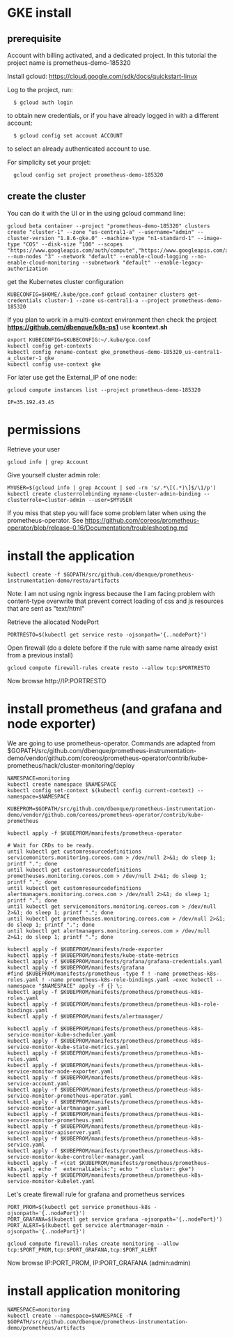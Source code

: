 # GKE install

## prerequisite

Account with billing activated, and a dedicated project. In this tutorial the project name is prometheus-demo-185320

Install gcloud: https://cloud.google.com/sdk/docs/quickstart-linux

Log to the project, run:
```
  $ gcloud auth login
```
to obtain new credentials, or if you have already logged in with a
different account:
```
  $ gcloud config set account ACCOUNT
```
to select an already authenticated account to use.

For simplicity set your projet:
```
  gcloud config set project prometheus-demo-185320

```
## create the cluster

You can do it with the UI or in the using gcloud command line:

```
gcloud beta container --project "prometheus-demo-185320" clusters create "cluster-1" --zone "us-central1-a" --username="admin" --cluster-version "1.8.6-gke.0" --machine-type "n1-standard-1" --image-type "COS" --disk-size "100" --scopes "https://www.googleapis.com/auth/compute","https://www.googleapis.com/auth/devstorage.read_only","https://www.googleapis.com/auth/logging.write","https://www.googleapis.com/auth/monitoring","https://www.googleapis.com/auth/servicecontrol","https://www.googleapis.com/auth/service.management.readonly","https://www.googleapis.com/auth/trace.append" --num-nodes "3" --network "default" --enable-cloud-logging --no-enable-cloud-monitoring --subnetwork "default" --enable-legacy-authorization
```

get the Kubernetes cluster configuration

```
KUBECONFIG=$HOME/.kube/gce.conf gcloud container clusters get-credentials cluster-1 --zone us-central1-a --project prometheus-demo-185320
```

If you plan to work in a multi-context environment then check the project **https://github.com/dbenque/k8s-ps1** use **kcontext.sh**
```
export KUBECONFIG=$KUBECONFIG:~/.kube/gce.conf
kubectl config get-contexts
kubectl config rename-context gke_prometheus-demo-185320_us-central1-a_cluster-1 gke
kubectl config use-context gke
```

For later use get the External_IP of one node:
```
gcloud compute instances list --project prometheus-demo-185320

IP=35.192.43.45
```

# permissions

Retrieve your user
```
gcloud info | grep Account
```

Give yourself cluster admin role:
```
MYUSER=$(gcloud info | grep Account | sed -rn 's/.*\[(.*)\]$/\1/p')
kubectl create clusterrolebinding myname-cluster-admin-binding --clusterrole=cluster-admin --user=$MYUSER
```

If you miss that step you will face some problem later when using the prometheus-operator. See https://github.com/coreos/prometheus-operator/blob/release-0.16/Documentation/troubleshooting.md

# install the application

```
kubectl create -f $GOPATH/src/github.com/dbenque/prometheus-instrumentation-demo/resto/artifacts
```

Note: I am not using ngnix ingress because the I am facing problem with content-type overwrite that prevent correct loading of css and js resources that are sent as "text/html"

Retrieve the allocated NodePort
```
PORTRESTO=$(kubectl get service resto -ojsonpath='{..nodePort}')
```
Open firewall (do a delete before if the rule with same name already exist from a previous install)
```
gcloud compute firewall-rules create resto --allow tcp:$PORTRESTO
```

Now browse http://IP:PORTRESTO

# install prometheus (and grafana and node exporter)

We are going to use prometheus-operator. Commands are adapted from $GOPATH/src/github.com/dbenque/prometheus-instrumentation-demo/vendor/github.com/coreos/prometheus-operator/contrib/kube-prometheus/hack/cluster-monitoring/deploy

```
NAMESPACE=monitoring
kubectl create namespace $NAMESPACE
kubectl config set-context $(kubectl config current-context) --namespace=$NAMESPACE

KUBEPROM=$GOPATH/src/github.com/dbenque/prometheus-instrumentation-demo/vendor/github.com/coreos/prometheus-operator/contrib/kube-prometheus

kubectl apply -f $KUBEPROM/manifests/prometheus-operator

# Wait for CRDs to be ready.
until kubectl get customresourcedefinitions servicemonitors.monitoring.coreos.com > /dev/null 2>&1; do sleep 1; printf "."; done
until kubectl get customresourcedefinitions prometheuses.monitoring.coreos.com > /dev/null 2>&1; do sleep 1; printf "."; done
until kubectl get customresourcedefinitions alertmanagers.monitoring.coreos.com > /dev/null 2>&1; do sleep 1; printf "."; done
until kubectl get servicemonitors.monitoring.coreos.com > /dev/null 2>&1; do sleep 1; printf "."; done
until kubectl get prometheuses.monitoring.coreos.com > /dev/null 2>&1; do sleep 1; printf "."; done
until kubectl get alertmanagers.monitoring.coreos.com > /dev/null 2>&1; do sleep 1; printf "."; done

kubectl apply -f $KUBEPROM/manifests/node-exporter
kubectl apply -f $KUBEPROM/manifests/kube-state-metrics
kubectl apply -f $KUBEPROM/manifests/grafana/grafana-credentials.yaml
kubectl apply -f $KUBEPROM/manifests/grafana
#find $KUBEPROM/manifests/prometheus -type f ! -name prometheus-k8s-roles.yaml ! -name prometheus-k8s-role-bindings.yaml -exec kubectl --namespace "$NAMESPACE" apply -f {} \;
kubectl apply -f $KUBEPROM/manifests/prometheus/prometheus-k8s-roles.yaml
kubectl apply -f $KUBEPROM/manifests/prometheus/prometheus-k8s-role-bindings.yaml
kubectl apply -f $KUBEPROM/manifests/alertmanager/

kubectl apply -f $KUBEPROM/manifests/prometheus/prometheus-k8s-service-monitor-kube-scheduler.yaml
kubectl apply -f $KUBEPROM/manifests/prometheus/prometheus-k8s-service-monitor-kube-state-metrics.yaml
kubectl apply -f $KUBEPROM/manifests/prometheus/prometheus-k8s-rules.yaml
kubectl apply -f $KUBEPROM/manifests/prometheus/prometheus-k8s-service-monitor-node-exporter.yaml
kubectl apply -f $KUBEPROM/manifests/prometheus/prometheus-k8s-service-account.yaml
kubectl apply -f $KUBEPROM/manifests/prometheus/prometheus-k8s-service-monitor-prometheus-operator.yaml
kubectl apply -f $KUBEPROM/manifests/prometheus/prometheus-k8s-service-monitor-alertmanager.yaml
kubectl apply -f $KUBEPROM/manifests/prometheus/prometheus-k8s-service-monitor-prometheus.yaml
kubectl apply -f $KUBEPROM/manifests/prometheus/prometheus-k8s-service-monitor-apiserver.yaml
kubectl apply -f $KUBEPROM/manifests/prometheus/prometheus-k8s-service.yaml
kubectl apply -f $KUBEPROM/manifests/prometheus/prometheus-k8s-service-monitor-kube-controller-manager.yaml
kubectl apply -f <(cat $KUBEPROM/manifests/prometheus/prometheus-k8s.yaml; echo "  externalLabels:"; echo "    cluster: gke")
kubectl apply -f $KUBEPROM/manifests/prometheus/prometheus-k8s-service-monitor-kubelet.yaml

```

Let's create firewall rule for grafana and prometheus services
```
PORT_PROM=$(kubectl get service prometheus-k8s -ojsonpath='{..nodePort}')
PORT_GRAFANA=$(kubectl get service grafana -ojsonpath='{..nodePort}')
PORT_ALERT=$(kubectl get service alertmanager-main -ojsonpath='{..nodePort}')

gcloud compute firewall-rules create monitoring --allow tcp:$PORT_PROM,tcp:$PORT_GRAFANA,tcp:$PORT_ALERT
```

Now browse IP:PORT_PROM, IP:PORT_GRAFANA  (admin:admin)

# install application monitoring

```
NAMESPACE=monitoring
kubectl create --namespace=$NAMESPACE -f $GOPATH/src/github.com/dbenque/prometheus-instrumentation-demo/prometheus/artifacts
```
